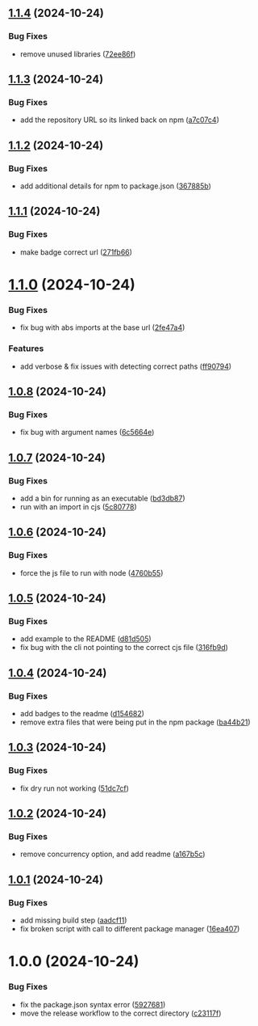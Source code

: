 ## [1.1.4](https://github.com/metroxe/relative-to-alias-resolver/compare/1.1.3...1.1.4) (2024-10-24)


### Bug Fixes

* remove unused libraries ([72ee86f](https://github.com/metroxe/relative-to-alias-resolver/commit/72ee86f55e5934084e0bbcc1338dcf4c57294782))

## [1.1.3](https://github.com/metroxe/relative-to-alias-resolver/compare/1.1.2...1.1.3) (2024-10-24)


### Bug Fixes

* add the repository URL so its linked back on npm ([a7c07c4](https://github.com/metroxe/relative-to-alias-resolver/commit/a7c07c4b11436868d405fc3b0b5bd791858b87fe))

## [1.1.2](https://github.com/Metroxe/relative-to-alias-resolver/compare/1.1.1...1.1.2) (2024-10-24)


### Bug Fixes

* add additional details for npm to package.json ([367885b](https://github.com/Metroxe/relative-to-alias-resolver/commit/367885b4b1004e9ab91d775108ba740505e0d824))

## [1.1.1](https://github.com/Metroxe/relative-to-alias-resolver/compare/1.1.0...1.1.1) (2024-10-24)


### Bug Fixes

* make badge correct url ([271fb66](https://github.com/Metroxe/relative-to-alias-resolver/commit/271fb66e7cb01a1b04a14d630f530b647beb626e))

# [1.1.0](https://github.com/Metroxe/relative-to-alias-resolver/compare/1.0.8...1.1.0) (2024-10-24)


### Bug Fixes

* fix bug with abs imports at the base url ([2fe47a4](https://github.com/Metroxe/relative-to-alias-resolver/commit/2fe47a4cd7057728538bff66178416ea83c29818))


### Features

* add verbose & fix issues with detecting correct paths ([ff90794](https://github.com/Metroxe/relative-to-alias-resolver/commit/ff90794634ff6f0af94f1d3a14318621352f807b))

## [1.0.8](https://github.com/Metroxe/relative-to-alias-resolver/compare/1.0.7...1.0.8) (2024-10-24)


### Bug Fixes

* fix bug with argument names ([6c5664e](https://github.com/Metroxe/relative-to-alias-resolver/commit/6c5664e290927fe096cfdb96b20d256eacd79198))

## [1.0.7](https://github.com/Metroxe/relative-to-alias-resolver/compare/1.0.6...1.0.7) (2024-10-24)


### Bug Fixes

* add a bin for running as an executable ([bd3db87](https://github.com/Metroxe/relative-to-alias-resolver/commit/bd3db87a12157a031e5bc23c07dee3edb90b4552))
* run with an import in cjs ([5c80778](https://github.com/Metroxe/relative-to-alias-resolver/commit/5c807786f594348d182cbc12518895caf99df2bb))

## [1.0.6](https://github.com/Metroxe/relative-to-alias-resolver/compare/1.0.5...1.0.6) (2024-10-24)


### Bug Fixes

* force the js file to run with node ([4760b55](https://github.com/Metroxe/relative-to-alias-resolver/commit/4760b5524bc584dbfc1746633dcc45621191ad0c))

## [1.0.5](https://github.com/Metroxe/relative-to-alias-resolver/compare/1.0.4...1.0.5) (2024-10-24)


### Bug Fixes

* add example to the README ([d81d505](https://github.com/Metroxe/relative-to-alias-resolver/commit/d81d505e10f4e069dee09796b447cfe09ddf0f8e))
* fix bug with the cli not pointing to the correct cjs file ([316fb9d](https://github.com/Metroxe/relative-to-alias-resolver/commit/316fb9d3ac8db3a960db237199c8bff21a0681a3))

## [1.0.4](https://github.com/Metroxe/relative-to-alias-resolver/compare/1.0.3...1.0.4) (2024-10-24)


### Bug Fixes

* add badges to the readme ([d154682](https://github.com/Metroxe/relative-to-alias-resolver/commit/d15468255326002fc6121317dae89937f68826c9))
* remove extra files that were being put in the npm package ([ba44b21](https://github.com/Metroxe/relative-to-alias-resolver/commit/ba44b21674a97402343a632cbe7e1e523d8fa78e))

## [1.0.3](https://github.com/Metroxe/relative-to-alias-resolver/compare/1.0.2...1.0.3) (2024-10-24)


### Bug Fixes

* fix dry run not working ([51dc7cf](https://github.com/Metroxe/relative-to-alias-resolver/commit/51dc7cf4830286fce8bc0dc2ea0b5709d6a6681a))

## [1.0.2](https://github.com/Metroxe/relative-to-alias-resolver/compare/1.0.1...1.0.2) (2024-10-24)


### Bug Fixes

* remove concurrency option, and add readme ([a167b5c](https://github.com/Metroxe/relative-to-alias-resolver/commit/a167b5c61cdeb2baca0c642820ff01f16519ae5d))

## [1.0.1](https://github.com/Metroxe/relative-to-alias-resolver/compare/1.0.0...1.0.1) (2024-10-24)


### Bug Fixes

* add missing build step ([aadcf11](https://github.com/Metroxe/relative-to-alias-resolver/commit/aadcf115253057998f925f4d8e90b4252b619f68))
* fix broken script with call to different package manager ([16ea407](https://github.com/Metroxe/relative-to-alias-resolver/commit/16ea4074f6e99fcde21a5e2f6a14f4683b4dca00))

# 1.0.0 (2024-10-24)


### Bug Fixes

* fix the package.json syntax error ([5927681](https://github.com/Metroxe/relative-to-alias-resolver/commit/59276814cb9b5eae807461e8700160b20e51ed76))
* move the release workflow to the correct directory ([c23117f](https://github.com/Metroxe/relative-to-alias-resolver/commit/c23117f241f508ed44bf960e95d659df62a3e664))
